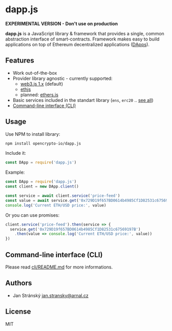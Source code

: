 # dapp.js

**EXPERIMENTAL VERSION - Don't use on production**

**dapp.js** is a JavaScript library & framework that provides a single, common abstraction interface of smart-contracts. Framework makes easy to build applications on top of Ethereum decentralized applications ([DApps](https://en.wikipedia.org/wiki/Decentralized_application)).

## Features

* Work out-of-the-box
* Provider library agnostic - currently supported:
  * [web3.js 1.x](https://github.com/ethereum/web3.js/) (default)
  * [ethjs](https://github.com/ethjs/ethjs)
  * planned: [ethers.js](https://github.com/ethers-io/ethers.js)
* Basic services included in the standart library (`ens`, `erc20` .. [see all](https://github.com/opencrypto-io/dapp.js/tree/master/services))
* [Command-line interface (CLI)](/cli)

## Usage

Use NPM to install library:
```bash
npm install opencrypto-io/dapp.js
```

Include it:
```js
const DApp = require('dapp.js')
```

Example:
```js
const DApp = require('dapp.js')
const client = new DApp.client()

const service = await client.service('price-feed')
const value = await service.get('0x729D19f657BD0614b4985Cf1D82531c67569197B')
console.log('Current ETH/USD price:', value)
```

Or you can use promises:

```js
client.service('price-feed').then(service => {
  service.get('0x729D19f657BD0614b4985Cf1D82531c67569197B')
    .then(value => console.log('Current ETH/USD price:', value))
})
```


## Command-line interface (CLI)

Please read [cli/README.md](cli/README.md) for more informations.

## Authors

* Jan Stránský <jan.stransky@arnal.cz>

## License
MIT

